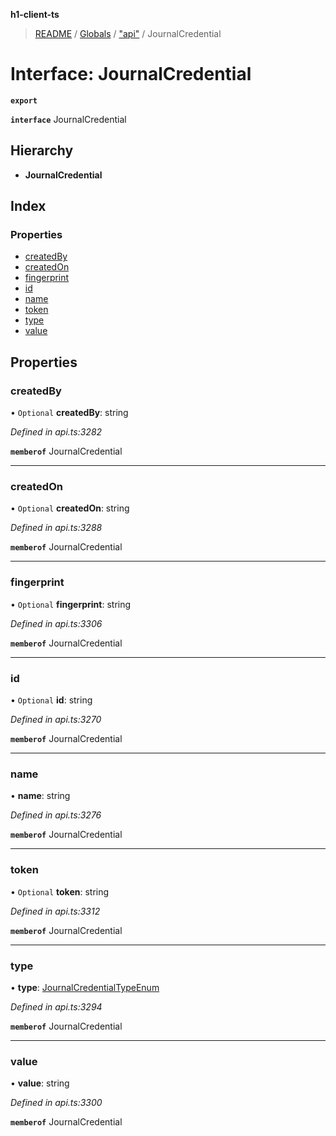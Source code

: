 **h1-client-ts**

> [README](../README.md) / [Globals](../globals.md) / ["api"](../modules/_api_.md) / JournalCredential

# Interface: JournalCredential

**`export`** 

**`interface`** JournalCredential

## Hierarchy

* **JournalCredential**

## Index

### Properties

* [createdBy](_api_.journalcredential.md#createdby)
* [createdOn](_api_.journalcredential.md#createdon)
* [fingerprint](_api_.journalcredential.md#fingerprint)
* [id](_api_.journalcredential.md#id)
* [name](_api_.journalcredential.md#name)
* [token](_api_.journalcredential.md#token)
* [type](_api_.journalcredential.md#type)
* [value](_api_.journalcredential.md#value)

## Properties

### createdBy

• `Optional` **createdBy**: string

*Defined in api.ts:3282*

**`memberof`** JournalCredential

___

### createdOn

• `Optional` **createdOn**: string

*Defined in api.ts:3288*

**`memberof`** JournalCredential

___

### fingerprint

• `Optional` **fingerprint**: string

*Defined in api.ts:3306*

**`memberof`** JournalCredential

___

### id

• `Optional` **id**: string

*Defined in api.ts:3270*

**`memberof`** JournalCredential

___

### name

•  **name**: string

*Defined in api.ts:3276*

**`memberof`** JournalCredential

___

### token

• `Optional` **token**: string

*Defined in api.ts:3312*

**`memberof`** JournalCredential

___

### type

•  **type**: [JournalCredentialTypeEnum](../enums/_api_.journalcredentialtypeenum.md)

*Defined in api.ts:3294*

**`memberof`** JournalCredential

___

### value

•  **value**: string

*Defined in api.ts:3300*

**`memberof`** JournalCredential
